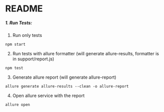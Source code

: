 # README






##### 1. Run Tests:
1. Run only tests
```shell script
npm start
```
2. Run tests with allure formatter (will generate allure-results, formatter is in support/report.js)
```shell script
npm test
```
3. Generate allure report (will generate allure-report)
```shell script
allure generate allure-results --clean -o allure-report
```
4. Open allure service with the report
```shell script
allure open
```
